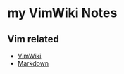 # my VimWiki Notes

## Vim related
* [VimWiki](vimrelated/vimwiki.md)
* [Markdown](vimrelated/Markdown.md)
